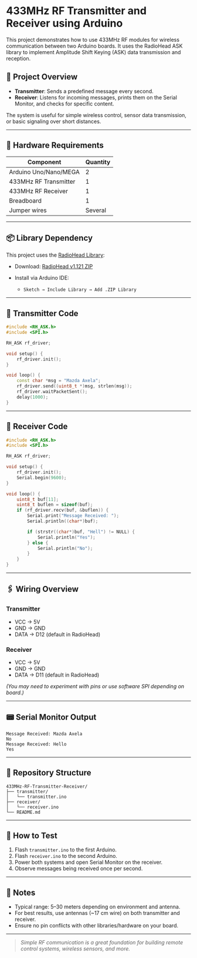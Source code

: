 # 433MHz RF Transmitter and Receiver using Arduino

This project demonstrates how to use 433MHz RF modules for wireless communication between two Arduino boards. It uses the RadioHead ASK library to implement Amplitude Shift Keying (ASK) data transmission and reception.

## 📡 Project Overview

* **Transmitter**: Sends a predefined message every second.
* **Receiver**: Listens for incoming messages, prints them on the Serial Monitor, and checks for specific content.

The system is useful for simple wireless control, sensor data transmission, or basic signaling over short distances.

---

## 🔧 Hardware Requirements

| Component             | Quantity |
| --------------------- | -------- |
| Arduino Uno/Nano/MEGA | 2        |
| 433MHz RF Transmitter | 1        |
| 433MHz RF Receiver    | 1        |
| Breadboard            | 1        |
| Jumper wires          | Several  |

---

## 📦 Library Dependency

This project uses the [RadioHead Library](http://www.airspayce.com/mikem/arduino/RadioHead/):

* Download: [RadioHead v1.121 ZIP](http://www.airspayce.com/mikem/arduino/RadioHead/RadioHead-1.121.zip)
* Install via Arduino IDE:

  * `Sketch → Include Library → Add .ZIP Library`

---

## 📝 Transmitter Code

```cpp
#include <RH_ASK.h>
#include <SPI.h>

RH_ASK rf_driver;

void setup() {
    rf_driver.init();
}

void loop() {
    const char *msg = "Mazda Axela";
    rf_driver.send((uint8_t *)msg, strlen(msg));
    rf_driver.waitPacketSent();
    delay(1000);
}
```

---

## 📝 Receiver Code

```cpp
#include <RH_ASK.h>
#include <SPI.h>

RH_ASK rf_driver;

void setup() {
    rf_driver.init();
    Serial.begin(9600);
}

void loop() {
    uint8_t buf[11];
    uint8_t buflen = sizeof(buf);
    if (rf_driver.recv(buf, &buflen)) {
        Serial.print("Message Received: ");
        Serial.println((char*)buf);

        if (strstr((char*)buf, "Hell") != NULL) {
            Serial.println("Yes");
        } else {
            Serial.println("No");
        }
    }
}
```

---

## 🖇️ Wiring Overview

### Transmitter

* VCC → 5V
* GND → GND
* DATA → D12 (default in RadioHead)

### Receiver

* VCC → 5V
* GND → GND
* DATA → D11 (default in RadioHead)

*(You may need to experiment with pins or use software SPI depending on board.)*

---

## 📟 Serial Monitor Output

```
Message Received: Mazda Axela
No
Message Received: Hello
Yes
```

---

## 📁 Repository Structure

```
433MHz-RF-Transmitter-Receiver/
├── transmitter/
│   └── transmitter.ino
├── receiver/
│   └── receiver.ino
└── README.md
```

---

## 🧪 How to Test

1. Flash `transmitter.ino` to the first Arduino.
2. Flash `receiver.ino` to the second Arduino.
3. Power both systems and open Serial Monitor on the receiver.
4. Observe messages being received once per second.

---

## 📌 Notes

* Typical range: 5–30 meters depending on environment and antenna.
* For best results, use antennas (\~17 cm wire) on both transmitter and receiver.
* Ensure no pin conflicts with other libraries/hardware on your board.

---

> *Simple RF communication is a great foundation for building remote control systems, wireless sensors, and more.*
